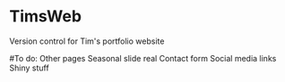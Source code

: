# TimsWeb
Version control for Tim's portfolio website

#To do:
Other pages
Seasonal slide real
Contact form
Social media links
Shiny stuff
